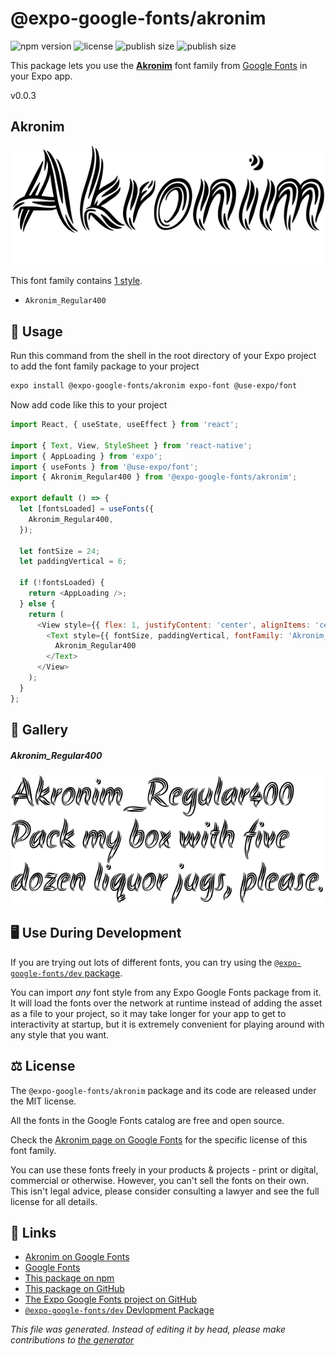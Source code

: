 # @expo-google-fonts/akronim

![npm version](https://flat.badgen.net/npm/v/@expo-google-fonts/akronim)
![license](https://flat.badgen.net/github/license/expo/google-fonts)
![publish size](https://flat.badgen.net/packagephobia/install/@expo-google-fonts/akronim)
![publish size](https://flat.badgen.net/packagephobia/publish/@expo-google-fonts/akronim)

This package lets you use the [**Akronim**](https://fonts.google.com/specimen/Akronim) font family from [Google Fonts](https://fonts.google.com/) in your Expo app.

v0.0.3

## Akronim

![Akronim](./font-family.png)

This font family contains [1 style](#gallery).

- `Akronim_Regular400`

## 🔡 Usage

Run this command from the shell in the root directory of your Expo project to add the font family package to your project
```sh
expo install @expo-google-fonts/akronim expo-font @use-expo/font
```

Now add code like this to your project
```js
import React, { useState, useEffect } from 'react';

import { Text, View, StyleSheet } from 'react-native';
import { AppLoading } from 'expo';
import { useFonts } from '@use-expo/font';
import { Akronim_Regular400 } from '@expo-google-fonts/akronim';

export default () => {
  let [fontsLoaded] = useFonts({
    Akronim_Regular400,
  });

  let fontSize = 24;
  let paddingVertical = 6;

  if (!fontsLoaded) {
    return <AppLoading />;
  } else {
    return (
      <View style={{ flex: 1, justifyContent: 'center', alignItems: 'center' }}>
        <Text style={{ fontSize, paddingVertical, fontFamily: 'Akronim_Regular400' }}>
          Akronim_Regular400
        </Text>
      </View>
    );
  }
};

```

## 📖 Gallery

##### Akronim_Regular400
![Akronim_Regular400](./bb077a1601fc7353abf83d6f7e667b5c1ff47a853f2a90f466be1dd738f4e6a1.ttf.png)


## 🖥️ Use During Development

If you are trying out lots of different fonts, you can try using the [`@expo-google-fonts/dev` package](https://github.com/expo/google-fonts/tree/master/font-packages/dev#readme).

You can import *any* font style from any Expo Google Fonts package from it. It will load the fonts
over the network at runtime instead of adding the asset as a file to your project, so it may take longer
for your app to get to interactivity at startup, but it is extremely convenient
for playing around with any style that you want.

## ⚖️ License

The `@expo-google-fonts/akronim` package and its code are released under the MIT license.

All the fonts in the Google Fonts catalog are free and open source.

Check the [Akronim page on Google Fonts](https://fonts.google.com/specimen/Akronim) for the specific license of this font family.

You can use these fonts freely in your products & projects - print or digital, commercial or otherwise. However, you can't sell the fonts on their own. This isn't legal advice, please consider consulting a lawyer and see the full license for all details.

## 🔗 Links

- [Akronim on Google Fonts](https://fonts.google.com/specimen/Akronim)
- [Google Fonts](https://fonts.google.com/)
- [This package on npm](https://www.npmjs.com/package/@expo-google-fonts/akronim)
- [This package on GitHub](https://github.com/expo/google-fonts/tree/master/font-packages/akronim)
- [The Expo Google Fonts project on GitHub](https://github.com/expo/google-fonts)
- [`@expo-google-fonts/dev` Devlopment Package](https://github.com/expo/google-fonts/tree/master/font-packages/dev)


*This file was generated. Instead of editing it by head, please make contributions to [the generator](https://github.com/expo/google-fonts/tree/master/packages/generator)*
